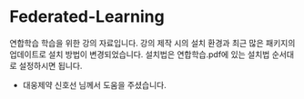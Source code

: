 # Federated-Learning
연합학습 학습을 위한 강의 자료입니다.
강의 제작 시의 설치 환경과 최근 많은 패키지의 업데이트로 설치 방법이 변경되었습니다. 설치법은 연합학습.pdf에 있는 설치법 순서대로 설정하시면 됩니다.
- 대웅제약 신호선 님께서 도움을 주셨습니다.
